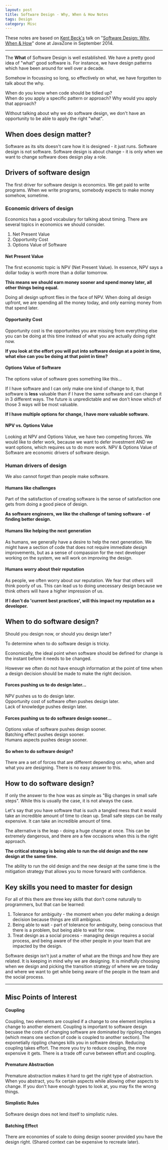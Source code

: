 ```yaml
---
layout: post
title: Software Design - Why, When & How Notes
tags: Design
category: Misc
---
```


These notes are based on [Kent Beck's](https://twitter.com/KentBeck) talk on "[Software Design: Why, When & How](https://vimeo.com/105771493)" done at JavaZone in September 2014.

------------------------------------------------------------------------

The **What** of Software Design is well established. We have a pretty good idea of "what" good software is. For instance, we have design patterns which have been around for well over a decade. 

Somehow in focussing so long, so effectively on what, we have forgotten to talk about the why.

When do you know when code should be tidied up?  
When do you apply a specific pattern or approach? 
Why would you apply that approach?  

Without talking about why we do software design, we don't have an opportunity to be able to apply the right "what".

## When does design matter? ##

Software as its sits doesn't care how it is designed - it just runs. 
Software design is not software. Software design is about change - it is only when we want to change software does design play a role.

## Drivers of software design ##

The first driver for software design is economics. We get paid to write programs. When we write programs, somebody expects to make money somehow, sometime.  

### Economic drivers of design ###

Economics has a good vocabulary for talking about timing.
There are several topics in economics we should consider.

1. Net Present Value  
2. Opportunity Cost
3. Options Value of Software  

#### Net Present Value ####

The first economic topic is NPV (Net Present Value). In essence, NPV says a dollar today is worth more than a dollar tomorrow. 

**This means we should earn money sooner and spend money later, all other things being equal.**  

Doing all design upfront flies in the face of NPV. When doing all design upfront, we are spending all the money today, and only earning money from that spend later.

#### Opportunity Cost ####

Opportunity cost is the opportunites you are missing from everything else you can be doing at this time instead of what you are actually doing right now. 

**If you look at the effort you will put into software design at a point in time, what else can you be doing at that point in time?**

#### Options Value of Software ####

The options value of software goes something like this...  

If I have software and I can only make one kind of change to it, that software is **less** valuable than if I have the same software and can change it in 3 different ways. The future is unpredictable and we don't know which of those 3 ways will be most valuable. 

**If I have multiple options for change, I have more valuable software.**  

#### NPV vs. Options Value ####

Looking at NPV and Options Value, we have two competing forces. We would like to defer work, because we want to defer investment AND we want options, which requires us to do more work. NPV & Options Value of Software are economic drivers of software design.

### Human drivers of design ###

We also cannot forget than people make software. 

#### Humans like challenges ####

Part of the satisfaction of creating software is the sense of satisfaction one gets from doing a good piece of design. 

**As software engineers, we like the challenge of taming software - of finding better design.**

#### Humans like helping the next generation ####

As humans, we generally have a desire to help the next generation. We might have a section of code that does not require immediate design improvements, but as a sense of compassion for the next developer working on the system, we will work on improving the design. 

#### Humans worry about their reputation ####

As people, we often worry about our reputation. We fear that others will think poorly of us. This can lead us to doing unecessary design because we think others will have a higher impression of us.

**If I don't do 'current best practices', will this impact my reputation as a developer.**

## When to do software design? ##

Should you design now, or should you design later?  

To determine when to do software design is tricky.  

Economically, the ideal point when software should be defined for change is the instant before it needs to be changed. 

However we often do not have enough information at the point of time when a design decision should be made to make the right decision. 

#### Forces pushing us to do design later... ####

NPV pushes us to do design later.  
Opportunity cost of software often pushes design later.  
Lack of knowledge pushes design later.  

#### Forces pushing us to do software design sooner... ####

Options value of software pushes design sooner.  
Batching effect pushes design sooner.   
Humans aspects pushes design sooner.  

#### So when to do software design? ####

There are a set of forces that are different depending on who, when and what you are designing. There is no easy answer to this.  

## How to do software design? ##

If only the answer to the how was as simple as "Big changes in small safe steps". While this is usually the case, it is not always the case.  

Let's say that you have software that is such a tangled mess that it would take an incredible amount of time to clean up. Small safe steps can be really expensive. It can take an incredible amount of time.

The alternative is the leap - doing a huge change at once. This can be extremely dangerous, and there are a few occaisons when this is the right approach.  

**The critical strategy is being able to run the old design and the new design at the same time.**

The ability to run the old design and the new design at the same time is the mitigation strategy that allows you to move forward with confidence.

## Key skills you need to master for design ##

For all of this there are three key skills that don't come naturally to programmers, but that can be learned:

1. Tolerance for ambiguity - the moment when you defer making a design decision because things are still ambigous.  
2. Being able to wait - part of tolerance for ambiguity, being conscious that there is a problem, but being able to wait for now.  
3. Treat design as a social process - managing design requires a social process, and being aware of the other people in your team that are impacted by the design.  

Software design isn't just a matter of what are the things and how they are related. It is keeping in mind why we are designing. It is mindfully choosing when we design and picking the transition strategy of where we are today and where we want to get while being aware of the people in the team and the social process.

------------------------------------------------------------------------

## Misc Points of Interest ##

#### Coupling ####

Coupling, two elements are coupled if a change to one element implies a change to another element.
Coupling is important to software design becuase the costs of changing software are dominated by rippling changes (which means one section of code is coupled to another section). The exponetially rippling changes kills you in software design. Reducing coupling takes effort. The more you try to reduce coupling, the more expensive it gets. There is a trade off curve between effort and coupling.

#### Premature Abstraction ####

Premature abstraction makes it hard to get the right type of abstraction. When you abstract, you fix certain aspects while allowing other aspects to change. If you don't have enough types to look at, you may fix the wrong things.

#### Simplistic Rules ####

Software design does not lend itself to simplistic rules.

#### Batching Effect ####

There are economies of scale to doing design sooner provided you have the design right. (Shared context can be expensive to recreate later).
